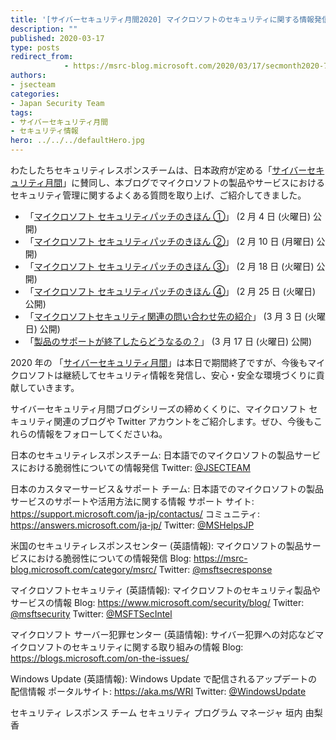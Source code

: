 ```yaml
---
title: '[サイバーセキュリティ月間2020] マイクロソフトのセキュリティに関する情報発信サイトのまとめ'
description: ""
published: 2020-03-17
type: posts
redirect_from:
            - https://msrc-blog.microsoft.com/2020/03/17/secmonth2020-7/
authors:
- jsecteam
categories:
- Japan Security Team
tags:
- サイバーセキュリティ月間
- セキュリティ情報
hero: ../../../defaultHero.jpg
---
```

わたしたちセキュリティレスポンスチームは、日本政府が定める「[サイバーセキュリティ月間](https://www.nisc.go.jp/security-site/month/index.html)」に賛同し、本ブログでマイクロソフトの製品やサービスにおけるセキュリティ管理に関するよくある質問を取り上げ、ご紹介してきました。

- 「[マイクロソフト セキュリティパッチのきほん ①](https://msrc-blog.microsoft.com/2020/02/03/secmonth2020-1/)」 (2 月 4 日 (火曜日) 公開)
- 「[マイクロソフト セキュリティパッチのきほん ②](https://msrc-blog.microsoft.com/2020/02/09/secmonth2020-2/)」 (2 月 10 日 (月曜日) 公開)
- 「[マイクロソフト セキュリティパッチのきほん ③](https://msrc-blog.microsoft.com/2020/02/17/secmonth2020-3/)」 (2 月 18 日 (火曜日) 公開)
- 「[マイクロソフト セキュリティパッチのきほん ④](https://msrc-blog.microsoft.com/2020/02/24/secmonth2020-4/)」 (2 月 25 日 (火曜日) 公開)
- 「[マイクロソフトセキュリティ関連の問い合わせ先の紹介](https://msrc-blog.microsoft.com/2020/03/02/secmonth2020-5/)」 (3 月 3 日 (火曜日) 公開)
- 「[製品のサポートが終了したらどうなるの？](https://msrc-blog.microsoft.com/2020/03/16/secmonth2020-6/)」 (3 月 17 日 (火曜日) 公開)

2020 年の 「[サイバーセキュリティ月間](https://www.nisc.go.jp/security-site/month/index.html)」は本日で期間終了ですが、今後もマイクロソフトは継続してセキュリティ情報を発信し、安心・安全な環境づくりに貢献していきます。

サイバーセキュリティ月間ブログシリーズの締めくくりに、マイクロソフト セキュリティ関連のブログや Twitter アカウントをご紹介します。ぜひ、今後もこれらの情報をフォローしてくださいね。

日本のセキュリティレスポンスチーム: 日本語でのマイクロソフトの製品サービスにおける脆弱性についての情報発信 Twitter: [@JSECTEAM](https://twitter.com/jsecteam)

日本のカスタマーサービス＆サポート チーム: 日本語でのマイクロソフトの製品サービスのサポートや活用方法に関する情報 サポート サイト: <https://support.microsoft.com/ja-jp/contactus/> コミュニティ: <https://answers.microsoft.com/ja-jp/> Twitter: [@MSHelpsJP](https://twitter.com/MSHelpsJP)

米国のセキュリティレスポンスセンター (英語情報): マイクロソフトの製品サービスにおける脆弱性についての情報発信 Blog: <https://msrc-blog.microsoft.com/category/msrc/> Twitter: [@msftsecresponse](https://twitter.com/msftsecresponse)

マイクロソフトセキュリティ (英語情報): マイクロソフトのセキュリティ製品やサービスの情報 Blog: <https://www.microsoft.com/security/blog/> Twitter: [@msftsecurity](https://twitter.com/msftsecurity) Twitter: [@MSFTSecIntel](https://twitter.com/MSFTSecIntel)

マイクロソフト サーバー犯罪センター (英語情報): サイバー犯罪への対応などマイクロソフトのセキュリティに関する取り組みの情報 Blog: <https://blogs.microsoft.com/on-the-issues/>

Windows Update (英語情報): Windows Update で配信されるアップデートの配信情報 ポータルサイト: <https://aka.ms/WRI> Twitter: [@WindowsUpdate](https://twitter.com/WindowsUpdate)

セキュリティ レスポンス チーム セキュリティ プログラム マネージャ 垣内 由梨香
